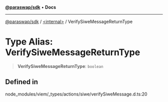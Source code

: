 [**@paraswap/sdk**](../../README.md) • **Docs**

***

[@paraswap/sdk](../../globals.md) / [\<internal\>](../README.md) / VerifySiweMessageReturnType

# Type Alias: VerifySiweMessageReturnType

> **VerifySiweMessageReturnType**: `boolean`

## Defined in

node\_modules/viem/\_types/actions/siwe/verifySiweMessage.d.ts:20
